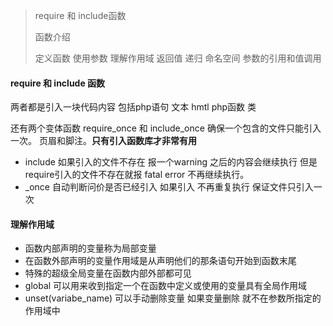 > require 和 include函数
>
> 函数介绍
>
> 定义函数 使用参数 理解作用域 返回值 递归 命名空间 参数的引用和值调用



#### require 和 include 函数

两者都是引入一块代码内容 包括php语句 文本 hmtl php函数 类

还有两个变体函数 require_once 和 include_once 确保一个包含的文件只能引入一次。 页眉和脚注。**只有引入函数库才非常有用**



* include 如果引入的文件不存在 报一个warning 之后的内容会继续执行 但是require引入的文件不存在就报 fatal error 不再继续执行。
* _once 自动判断问价是否已经引入 如果引入 不再重复执行 保证文件只引入一次



#### 理解作用域

* 函数内部声明的变量称为局部变量
* 在函数外部声明的变量作用域是从声明他们的那条语句开始到函数末尾 
* 特殊的超级全局变量在函数内部外部都可见
* global 可以用来收到指定一个在函数中定义或使用的变量具有全局作用域
* unset(variabe_name) 可以手动删除变量 如果变量删除 就不在参数所指定的作用域中





